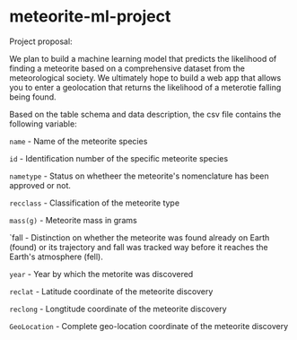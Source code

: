 # meteorite-ml-project

Project proposal:

We plan to build a machine learning model that predicts the likelihood of finding a meteorite based on a comprehensive dataset from the meteorological society. We ultimately hope to build a web app that allows you to enter a geolocation that returns the likelihood of a meterotie falling being found.


Based on the table schema and data description, the csv file contains the following variable:

`name` - Name of the meteorite species

`id` - Identification number of the specific meteorite species

`nametype` - Status on whetheer the meteorite's nomenclature has been approved or not.

`recclass` - Classification of the meteorite type

`mass(g)` - Meteorite mass in grams

`fall - Distinction on whether the meteorite was found already on Earth (found) or its trajectory and fall was tracked way before it reaches the Earth's atmosphere (fell).

`year` - Year by which the metorite was discovered

`reclat` - Latitude coordinate of the meteorite discovery

`reclong` - Longtitude coordinate of the meteorite discovery

`GeoLocation` - Complete geo-location coordinate of the meteorite discovery
